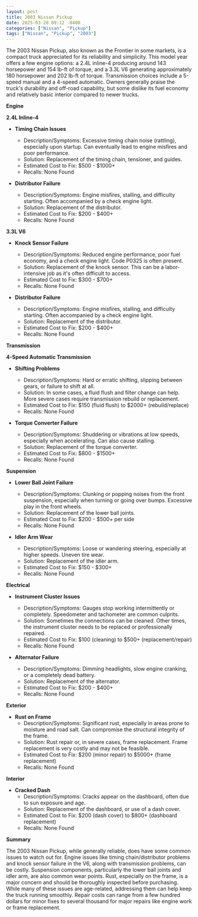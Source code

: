 ```yaml
---
layout: post
title: 2003 Nissan Pickup
date: 2025-03-20 09:12 -0400
categories: ["Nissan", "Pickup"]
tags: ["Nissan", "Pickup", "2003"]
---
```

The 2003 Nissan Pickup, also known as the Frontier in some markets, is a compact truck appreciated for its reliability and simplicity. This model year offers a few engine options: a 2.4L inline-4 producing around 143 horsepower and 154 lb-ft of torque, and a 3.3L V6 generating approximately 180 horsepower and 202 lb-ft of torque. Transmission choices include a 5-speed manual and a 4-speed automatic. Owners generally praise the truck's durability and off-road capability, but some dislike its fuel economy and relatively basic interior compared to newer trucks.

**Engine**

**2.4L Inline-4**

*   **Timing Chain Issues**
    *   Description/Symptoms: Excessive timing chain noise (rattling), especially upon startup. Can eventually lead to engine misfires and poor performance.
    *   Solution: Replacement of the timing chain, tensioner, and guides.
    *   Estimated Cost to Fix: $500 - $1000+
    *   Recalls: None Found

*   **Distributor Failure**
    *   Description/Symptoms: Engine misfires, stalling, and difficulty starting. Often accompanied by a check engine light.
    *   Solution: Replacement of the distributor.
    *   Estimated Cost to Fix: $200 - $400+
    *   Recalls: None Found

**3.3L V6**

*   **Knock Sensor Failure**
    *   Description/Symptoms: Reduced engine performance, poor fuel economy, and a check engine light. Code P0325 is often present.
    *   Solution: Replacement of the knock sensor. This can be a labor-intensive job as it's often difficult to access.
    *   Estimated Cost to Fix: $300 - $700+
    *   Recalls: None Found

*   **Distributor Failure**
    *   Description/Symptoms: Engine misfires, stalling, and difficulty starting. Often accompanied by a check engine light.
    *   Solution: Replacement of the distributor.
    *   Estimated Cost to Fix: $200 - $400+
    *   Recalls: None Found

**Transmission**

**4-Speed Automatic Transmission**

*   **Shifting Problems**
    *   Description/Symptoms: Hard or erratic shifting, slipping between gears, or failure to shift at all.
    *   Solution: In some cases, a fluid flush and filter change can help. More severe cases require transmission rebuild or replacement.
    *   Estimated Cost to Fix: $150 (fluid flush) to $2000+ (rebuild/replace)
    *   Recalls: None Found

*   **Torque Converter Failure**
    *   Description/Symptoms: Shuddering or vibrations at low speeds, especially when accelerating. Can also cause stalling.
    *   Solution: Replacement of the torque converter.
    *   Estimated Cost to Fix: $800 - $1500+
    *   Recalls: None Found

**Suspension**

*   **Lower Ball Joint Failure**
    *   Description/Symptoms: Clunking or popping noises from the front suspension, especially when turning or going over bumps. Excessive play in the front wheels.
    *   Solution: Replacement of the lower ball joints.
    *   Estimated Cost to Fix: $200 - $500+ per side
    *   Recalls: None Found

*   **Idler Arm Wear**
    * Description/Symptoms: Loose or wandering steering, especially at higher speeds. Uneven tire wear.
    * Solution: Replacement of the idler arm.
    * Estimated Cost to Fix: $150 - $300+
    * Recalls: None Found

**Electrical**

*   **Instrument Cluster Issues**
    *   Description/Symptoms: Gauges stop working intermittently or completely. Speedometer and tachometer are common culprits.
    *   Solution: Sometimes the connections can be cleaned. Other times, the instrument cluster needs to be replaced or professionally repaired.
    *   Estimated Cost to Fix: $100 (cleaning) to $500+ (replacement/repair)
    *   Recalls: None Found

*   **Alternator Failure**
    *   Description/Symptoms: Dimming headlights, slow engine cranking, or a completely dead battery.
    *   Solution: Replacement of the alternator.
    *   Estimated Cost to Fix: $200 - $400+
    *   Recalls: None Found

**Exterior**

*   **Rust on Frame**
    *   Description/Symptoms: Significant rust, especially in areas prone to moisture and road salt. Can compromise the structural integrity of the frame.
    *   Solution: Rust repair or, in severe cases, frame replacement. Frame replacement is very costly and may not be feasible.
    *   Estimated Cost to Fix: $200 (minor repair) to $5000+ (frame replacement)
    *   Recalls: None Found

**Interior**

*   **Cracked Dash**
    *   Description/Symptoms: Cracks appear on the dashboard, often due to sun exposure and age.
    *   Solution: Replacement of the dashboard, or use of a dash cover.
    *   Estimated Cost to Fix: $200 (dash cover) to $800+ (dashboard replacement)
    *   Recalls: None Found

**Summary**

The 2003 Nissan Pickup, while generally reliable, does have some common issues to watch out for. Engine issues like timing chain/distributor problems and knock sensor failure in the V6, along with transmission problems, can be costly. Suspension components, particularly the lower ball joints and idler arm, are also common wear points. Rust, especially on the frame, is a major concern and should be thoroughly inspected before purchasing. While many of these issues are age-related, addressing them can help keep the truck running smoothly. Repair costs can range from a few hundred dollars for minor fixes to several thousand for major repairs like engine work or frame replacement.


